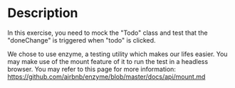 # Description

In this exercise, you need to mock the "Todo" class and test that the "doneChange" is triggered when "todo" is clicked.

We chose to use enzyme, a testing utility which makes our lifes easier.
You may make use of the mount feature of it to run the test in a headless browser. You may refer to this page for more information: https://github.com/airbnb/enzyme/blob/master/docs/api/mount.md

